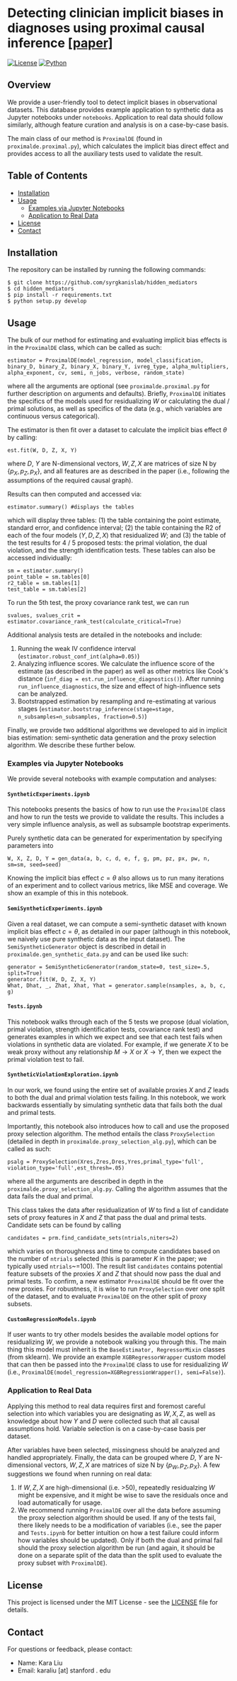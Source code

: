 # Detecting clinician implicit biases in diagnoses using proximal causal inference [[paper]](https://psb.stanford.edu/psb-online/proceedings/psb25/liu_k.pdf)

[![License](https://img.shields.io/badge/license-MIT-blue.svg)](LICENSE)
[![Python](https://img.shields.io/badge/python-%3E%3D3.6-blue.svg)](https://www.python.org/)

## Overview

We provide a user-friendly tool to detect implicit biases in observational datasets. This database provides example application to synthetic data as Jupyter notebooks under `notebooks`. Application to real data should follow similarly, although feature curation and analysis is on a case-by-case basis. 

The main class of our method is `ProximalDE` (found in `proximalde.proximal.py`), which calculates the implicit bias direct effect and provides access to all the auxiliary tests used to validate the result. 

## Table of Contents

- [Installation](#installation)
- [Usage](#usage)
    - [Examples via Jupyter Notebooks](#examples-via-jupyter-notebooks)
    - [Application to Real Data](#application-to-real-data)
- [License](#license)
- [Contact](#contact)

## Installation
The repository can be installed by running the following commands:
```
$ git clone https://github.com/syrgkanislab/hidden_mediators
$ cd hidden_mediators
$ pip install -r requirements.txt
$ python setup.py develop
```

## Usage 
The bulk of our method for estimating and evaluating implicit bias effects is in the `ProximalDE` class, which can be called as such:
```
estimator = ProximalDE(model_regression, model_classification, binary_D, binary_Z, binary_X, binary_Y, ivreg_type, alpha_multipliers, alpha_exponent, cv, semi, n_jobs, verbose, random_state)
```
where all the arguments are optional (see `proximalde.proximal.py` for further description on arguments and defaults). Briefly, `ProximalDE` initiates the specifics of the models used for residualizing $W$ or calculating the dual / primal solutions, as well as specifics of the data (e.g., which variables are continuous versus categorical). 

The estimator is then fit over a dataset to calculate the implicit bias effect $\theta$ by calling:
```
est.fit(W, D, Z, X, Y)
```
where $D$, $Y$ are N-dimensional vectors, $W,Z,X$ are matrices of size N by $\{p_X, p_Z, p_X\}$, and all features are as described in the paper (i.e., following the assumptions of the required causal graph). 

Results can then computed and accessed via: 
```
estimator.summary() #displays the tables
```
which will display three tables: (1) the table containing the point estimate, standard error, and confidence interval; (2) the table containing the R2 of each of the four models ($Y, D, Z, X$) that residualized $W$; and (3) the table of the test results for 4 / 5 proposed tests: the primal violation, the dual violation, and the strength identification tests. These tables can also be accessed individually: 
```
sm = estimator.summary()
point_table = sm.tables[0]
r2_table = sm.tables[1]
test_table = sm.tables[2]
```
To run the 5th test, the proxy covariance rank test, we can run 
```
svalues, svalues_crit = estimator.covariance_rank_test(calculate_critical=True)
```
Additional analysis tests are detailed in the notebooks and include: 
1. Running the weak IV confidence interval (`estimator.robust_conf_int(alpha=0.05)`)
2. Analyzing influence scores. We calculate the influence score of the estimate (as described in the paper) as well as other metrics like Cook's distance (`inf_diag = est.run_influence_diagnostics()`). After running `run_influence_diagnostics`, the size and effect of high-influence sets can be analyzed. 
3. Bootstrapped estimation by resampling and re-estimating at various stages (`estimator.bootstrap_inference(stage=stage, n_subsamples=n_subsamples, fraction=0.5)`)

Finally, we provide two additional algorithms we developed to aid in implicit bias estimation: semi-synthetic data generation and the proxy selection algorithm. We describe these further below. 

### Examples via Jupyter Notebooks
We provide several notebooks with example computation and analyses: 
#### `SyntheticExperiments.ipynb`
This notebooks presents the basics of how to run use the `ProximalDE` class and how to run the tests we provide to validate the results. This includes a very simple influence analysis, as well as subsample bootstrap experiments. 

Purely synthetic data can be generated for experimentation by specifying parameters into 
```
W, X, Z, D, Y = gen_data(a, b, c, d, e, f, g, pm, pz, px, pw, n, sm=sm, seed=seed)
```
Knowing the implicit bias effect $c = \theta$ also allows us to run many iterations of an experiment and to collect various metrics, like MSE and coverage. We show an example of this in this notebook. 

#### `SemiSyntheticExperiments.ipynb`
Given a real dataset, we can compute a semi-synthetic dataset with known implicit bias effect $c = \theta$, as detailed in our paper (although in this notebook, we naively use pure synthetic data as the input dataset). The `SemiSyntheticGenerator` object is described in detail in `proximalde.gen_synthetic_data.py` and can be used like such: 
```
generator = SemiSyntheticGenerator(random_state=0, test_size=.5, split=True)
generator.fit(W, D, Z, X, Y) 
What, Dhat, _, Zhat, Xhat, Yhat = generator.sample(nsamples, a, b, c, g)
```
#### `Tests.ipynb`
This notebook walks through each of the 5 tests we propose (dual violation, primal violation, strength identification tests, covariance rank test) and generates examples in which we expect and see that each test fails when violations in synthetic data are violated. For example, if we generate $X$ to be weak proxy without any relationship $M \rightarrow X$ or $X \rightarrow Y$, then we expect the primal violation test to fail. 
#### `SyntheticViolationExploration.ipynb`
In our work, we found using the entire set of available proxies $X$ and $Z$ leads to both the dual and primal violation tests failing. In this notebook, we work backwards essentially by simulating synthetic data that fails both the dual and primal tests.

Importantly, this notebook also introduces how to call and use the proposed proxy selection algorithm. The method entails the class `ProxySelection` (detailed in depth in `proximalde.proxy_selection_alg.py`), which can be called as such: 
```
psalg = ProxySelection(Xres,Zres,Dres,Yres,primal_type='full', violation_type='full',est_thresh=.05)
```
where all the arguments are described in depth in the `proximalde.proxy_selection_alg.py`. Calling the algorithm assumes that the data fails the dual and primal. 

This class takes the data after residualization of $W$ to find a list of candidate sets of proxy features in $X$ and $Z$ that pass the dual and primal tests. Candidate sets can be found by calling 
```
candidates = prm.find_candidate_sets(ntrials,niters=2)
```
which varies on thoroughness and time to compute candidates based on the number of `ntrials` selected (this is parameter $K$ in the paper; we typically used `ntrials`~=100). The result list `candidates` contains potential feature subsets of the proxies $X$ and $Z$ that should now pass the dual and primal tests. To confirm, a new estimator `ProximalDE` should be fit over the new proxies. For robustness, it is wise to run `ProxySelection` over one split of the dataset, and to evaluate `ProximalDE` on the other split of proxy subsets. 

#### `CustomRegressionModels.ipynb`
If user wants to try other models besides the available model options for residualizing $W$, we provide a notebook walking you through this. The main thing this model must inherit is the `BaseEstimator, RegressorMixin` classes (from sklearn). We provide an example `XGBRegressorWrapper` custom model that can then be passed into the `ProximalDE` class to use for residualizing $W$ (i.e., `ProximalDE(model_regression=XGBRegressionWrapper(), semi=False)`). 
### Application to Real Data 
Applying this method to real data requires first and foremost careful selection into which variables you are designating as $W, X, Z$, as well as knowledge about how $Y$ and $D$ were collected such that all causal assumptions hold. Variable selection is on a case-by-case basis per dataset. 

After variables have been selected, missingness should be analyzed and handled appropriately. Finally, the data can be grouped where $D$, $Y$ are N-dimensional vectors, $W,Z,X$ are matrices of size N by $\{p_W, p_Z, p_X\}$. A few suggestions we found when running on real data:
1. If $W,Z,X$ are high-dimensional (i.e. >50), repeatedly residualzing $W$ might be expensive, and it might be wise to save the residuals once and load automatically for usage. 
2. We recommend running `ProximalDE` over all the data before assuming the proxy selection algorithm should be used. If any of the tests fail, there likely needs to be a modification of variables (i.e., see the paper and `Tests.ipynb` for better intuition on how a test failure could inform how variables should be updated). Only if both the dual and primal fail should the proxy selection algorithm be run (and again, it should be done on a separate split of the data than the split used to evaluate the proxy subset with `ProximalDE`).


## License

This project is licensed under the MIT License - see the [LICENSE](LICENSE) file for details.

## Contact

For questions or feedback, please contact:

- Name: Kara Liu
- Email: karaliu [at] stanford . edu
